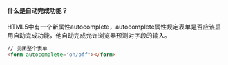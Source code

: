 #### 什么是自动完成功能？

HTML5中有一个新属性autocomplete，autocomplete属性规定表单是否应该启用自动完成功能，他自动完成允许浏览器预测对字段的输入。

```html
// 关闭整个表单
<form autocomplete='on/off'></form>
```

